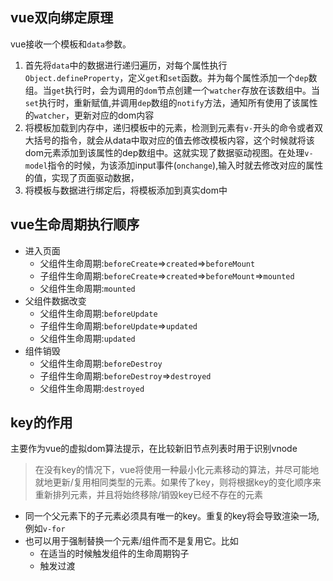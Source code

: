## vue双向绑定原理
vue接收一个模板和`data`参数。
1. 首先将`data`中的数据进行递归遍历，对每个属性执行`Object.defineProperty`，定义`get`和`set`函数。并为每个属性添加一个`dep`数组。当`get`执行时，会为调用的`dom`节点创建一个`watcher`存放在该数组中。当`set`执行时，重新赋值,并调用`dep`数组的`notify`方法，通知所有使用了该属性的`watcher`，更新对应的dom内容
2. 将模板加载到内存中，递归模板中的元素，检测到元素有`v-`开头的命令或者双大括号的指令，就会从data中取对应的值去修改模板内容，这个时候就将该dom元素添加到该属性的dep数组中。这就实现了数据驱动视图。在处理`v-model`指令的时候，为该添加input事件(`onchange`),输入时就去修改对应的属性的值，实现了页面驱动数据，
3. 将模板与数据进行绑定后，将模板添加到真实dom中

## vue生命周期执行顺序
- 进入页面
  * 父组件生命周期:`beforeCreate`=>`created`=>`beforeMount`
  * 子组件生命周期:`beforeCreate`=>`created`=>`beforeMount`=>`mounted`
  * 父组件生命周期:`mounted`
- 父组件数据改变
  * 父组件生命周期:`beforeUpdate`
  * 子组件生命周期:`beforeUpdate`=>`updated`
  * 父组件生命周期:`updated`
- 组件销毁
  * 父组件生命周期:`beforeDestroy`
  * 子组件生命周期:`beforeDestroy`=>`destroyed`
  * 父组件生命周期:`destroyed`

## key的作用
主要作为vue的虚拟dom算法提示，在比较新旧节点列表时用于识别vnode
> 在没有key的情况下，vue将使用一种最小化元素移动的算法，并尽可能地就地更新/复用相同类型的元素。如果传了key，则将根据key的变化顺序来重新排列元素，并且将始终移除/销毁key已经不存在的元素
* 同一个父元素下的子元素必须具有唯一的key。重复的key将会导致渲染一场,例如`v-for`
* 也可以用于强制替换一个元素/组件而不是复用它。比如
  * 在适当的时候触发组件的生命周期钩子
  * 触发过渡

